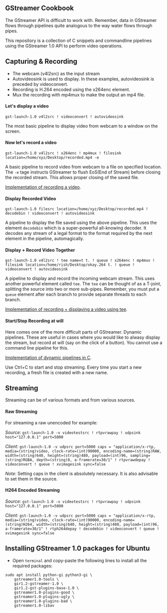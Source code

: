 ## GStreamer Cookbook

The GStreamer API is difficult to work with. Remember, data in GStreamer flows through pipelines quite analogous to the way water flows through pipes.

This repository is a collection of C snippets and commandline pipelines using the GStreamer 1.0 API to perform video operations. 

## Capturing & Recording
- The webcam (v4l2src) as the input stream
- Autovideosink is used to display. In these examples, autovideosink is preceded by videoconvert.
- Recording is H.264 encoded using the x264enc element.
- Mux the recording with mp4mux to make the output an mp4 file.

#### Let's display a video
`gst-launch-1.0 v4l2src ! videoconvert ! autovideosink`

The most basic pipeline to display video from webcam to a window on the screen.


#### Now let's record a video
`gst-launch-1.0 v4l2src ! x264enc ! mp4mux ! filesink location=/home/xyz/Desktop/recorded.mp4 -e`

A basic pipeline to record video from webcam to a file on specified location. The `-e` tage instructs GStreamer to flush EoS(End of Stream) before closing the recorded stream. This allows proper closing of the saved file. 

[Implementation of recording a video](/C/simple-recording.c).

#### Display Recorded Video
`gst-launch-1.0 filesrc location=/home/xyz/Desktop/recorded.mp4 ! decodebin ! videoconvert ! autovideosink`

A pipeline to display the file saved using the above pipeline. This uses the element `decodebin` which is a super-powerful all-knowing decoder. It decodes any stream of a legal format to the format required by the next element in the pipeline, automagically. 

#### Display + Record Video Together

`gst-launch-1.0 v4l2src ! tee name=t t. ! queue ! x264enc ! mp4mux ! filesink location=/home/rish/Desktop/okay.264 t. ! queue ! videoconvert ! autovideosink`

A pipeline to display and record the incoming webcam stream. This uses another powerful element called `tee`. The `tee` can be thought of as a T-joint, splitting the source into two or more sub-pipes. Remember, you must put a `queue` element after each branch to provide separate threads to each branch.

[Implementation of recording + displaying a video using tee](/C/tee-recording-and-display.c).

#### Start/Stop Recording at will

Here comes one of the more difficult parts of GStreamer. Dynamic pipelines. These are useful in cases where you would like to alwasy display the stream, but record at will (say on the click of a button). You cannot use a command line pipeline for this.

[Implementation of dynamic pipelines in C](/C/dynamic-recording.c).

Use Ctrl+C to start and stop streaming. Every time you start a new recording, a fresh file is created with a new name.

## Streaming

Streaming can be of various formats and from various sources.

#### Raw Streaming

For streaming a raw unencoded for example:

*Source:*
`gst-launch-1.0 -v videotestsrc ! rtpvrawpay ! udpsink host="127.0.0.1" port=5000`

*Client:*
`gst-launch-1.0 -v udpsrc port=5000 caps = "application/x-rtp, media=(string)video, clock-rate=(int)90000, encoding-name=(string)RAW, width=(string)640, height=(string)480, payload=(int)96, sampling=(string)RGBA, depth=(string)8, a-framerate=30/1" ! rtpvrawdepay ! videoconvert ! queue ! xvimagesink sync=false`

*Note:* Setting caps in the client is absolutely necessary. It is also advisable to set them in the source.

#### H264 Encoded Streaming

*Source:*
`gst-launch-1.0 -v videotestsrc ! rtpvrawpay ! udpsink host="127.0.0.1" port=5000`

*Client:*
`gst-launch-1.0 -v udpsrc port=5000 caps = "application/x-rtp, media=(string)video, clock-rate=(int)90000, encoding-name=(string)H264, width=(string)640, height=(string)480, payload=(int)96, a-framerate=30/1" ! rtph264depay ! decodebin ! videoconvert ! queue ! xvimagesink sync=false`


## Installing GStreamer 1.0 packages for Ubuntu

- Open `terminal` and copy-paste the following lines to install all the required packages:
```
sudo apt install python-gi python3-gi \
    gstreamer1.0-tools \
    gir1.2-gstreamer-1.0 \
    gir1.2-gst-plugins-base-1.0 \
    gstreamer1.0-plugins-good \
    gstreamer1.0-plugins-ugly \
    gstreamer1.0-plugins-bad \
    gstreamer1.0-libav
```